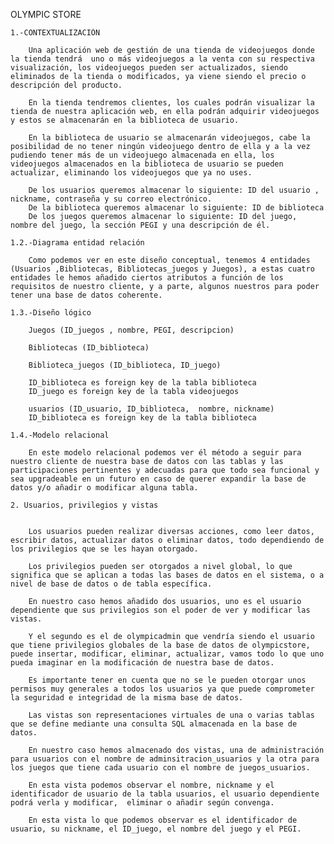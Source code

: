 
 OLYMPIC STORE


    1.-CONTEXTUALIZACIÓN

        Una aplicación web de gestión de una tienda de videojuegos donde la tienda tendrá  uno o más videojuegos a la venta con su respectiva visualización, los videojuegos pueden ser actualizados, siendo eliminados de la tienda o modificados, ya viene siendo el precio o descripción del producto.

        En la tienda tendremos clientes, los cuales podrán visualizar la  tienda de nuestra aplicación web, en ella podrán adquirir videojuegos y estos se almacenarán en la biblioteca de usuario.

        En la biblioteca de usuario se almacenarán videojuegos, cabe la posibilidad de no tener ningún videojuego dentro de ella y a la vez pudiendo tener más de un videojuego almacenada en ella, los videojuegos almacenados en la biblioteca de usuario se pueden actualizar, eliminando los videojuegos que ya no uses.

        De los usuarios queremos almacenar lo siguiente: ID del usuario , nickname, contraseña y su correo electrónico.
        De la biblioteca queremos almacenar lo siguiente: ID de biblioteca
        De los juegos queremos almacenar lo siguiente: ID del juego,  nombre del juego, la sección PEGI y una descripción de él.

    1.2.-Diagrama entidad relación

        Como podemos ver en este diseño conceptual, tenemos 4 entidades (Usuarios ,Bibliotecas, Bibliotecas_juegos y Juegos), a estas cuatro entidades le hemos añadido ciertos atributos a función de los requisitos de nuestro cliente, y a parte, algunos nuestros para poder tener una base de datos coherente.

    1.3.-Diseño lógico

        Juegos (ID_juegos , nombre, PEGI, descripcion)

        Bibliotecas (ID_biblioteca)

        Biblioteca_juegos (ID_biblioteca, ID_juego)

        ID_biblioteca es foreign key de la tabla biblioteca
        ID_juego es foreign key de la tabla videojuegos

        usuarios (ID_usuario, ID_biblioteca,  nombre, nickname)
        ID_biblioteca es foreign key de la tabla biblioteca

    1.4.-Modelo relacional

        En este modelo relacional podemos ver él método a seguir para nuestro cliente de nuestra base de datos con las tablas y las participaciones pertinentes y adecuadas para que todo sea funcional y sea upgradeable en un futuro en caso de querer expandir la base de datos y/o añadir o modificar alguna tabla. 

    2. Usuarios, privilegios y vistas


        Los usuarios pueden realizar diversas acciones, como leer datos, escribir datos, actualizar datos o eliminar datos, todo dependiendo de los privilegios que se les hayan otorgado. 

        Los privilegios pueden ser otorgados a nivel global, lo que significa que se aplican a todas las bases de datos en el sistema, o a nivel de base de datos o de tabla específica.

        En nuestro caso hemos añadido dos usuarios, uno es el usuario dependiente que sus privilegios son el poder de ver y modificar las vistas. 

        Y el segundo es el de olympicadmin que vendría siendo el usuario que tiene privilegios globales de la base de datos de olympicstore, puede insertar, modificar, eliminar, actualizar, vamos todo lo que uno pueda imaginar en la modificación de nuestra base de datos. 

        Es importante tener en cuenta que no se le pueden otorgar unos permisos muy generales a todos los usuarios ya que puede comprometer la seguridad e integridad de la misma base de datos.  

        Las vistas son representaciones virtuales de una o varias tablas que se define mediante una consulta SQL almacenada en la base de datos.

        En nuestro caso hemos almacenado dos vistas, una de administración para usuarios con el nombre de adminsitracion_usuarios y la otra para los juegos que tiene cada usuario con el nombre de juegos_usuarios. 

        En esta vista podemos observar el nombre, nickname y el identificador de usuario de la tabla usuarios, el usuario dependiente podrá verla y modificar,  eliminar o añadir según convenga. 

        En esta vista lo que podemos observar es el identificador de usuario, su nickname, el ID_juego, el nombre del juego y el PEGI. 

        

